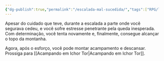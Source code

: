 ```yaml
---
{"dg-publish":true,"permalink":"/escalada-mal-sucedida/","tags":["RPG/livro-jogo/Aasthar/story-points"],"created":"2024-12-18T13:32:17.997-05:00","updated":"2025-01-08T16:14:25.689-05:00"}
---
```



Apesar do cuidado que teve, durante a escalada a parte onde você segurava cedeu, e você sofre estresse penetrante pela queda inesperada. Com determinação, você tenta novamente e, finalmente, consegue alcançar o topo da montanha.

Agora, após o esforço, você pode montar acampamento e descansar. Prossiga para [[Acampando em Ichor Tor\|Acampando em Ichor Tor]].
